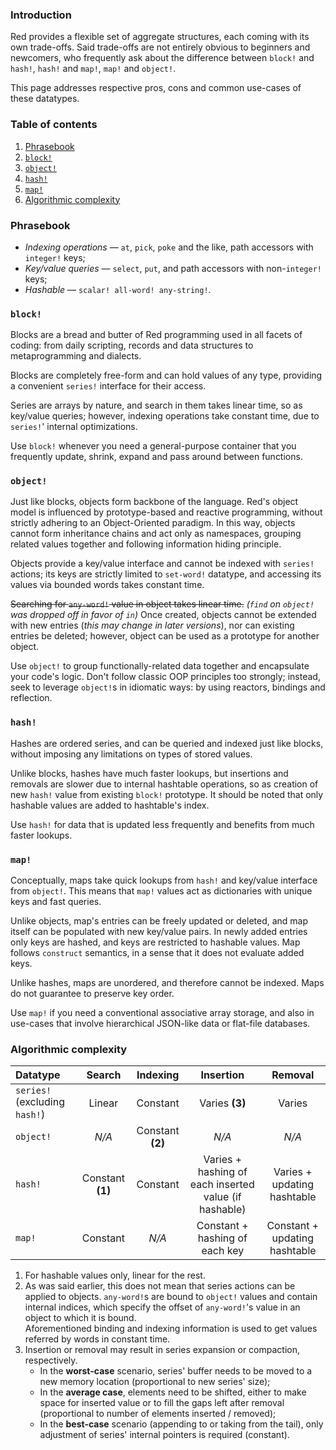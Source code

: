 ### Introduction

Red provides a flexible set of aggregate structures, each coming with its own trade-offs. Said trade-offs are not entirely obvious to beginners and newcomers, who frequently ask about the difference between `block!` and `hash!`, `hash!` and `map!`, `map!` and `object!`.

This page addresses respective pros, cons and common use-cases of these datatypes.

### Table of contents

1. [Phrasebook](#phrasebook)
1. [`block!`](#block)
1. [`object!`](#object)
1. [`hash!`](#hash)
1. [`map!`](#map)
1. [Algorithmic complexity](#algorithmic-complexity)

### Phrasebook

- *Indexing operations* — `at`, `pick`, `poke` and the like, path accessors with `integer!` keys;
- *Key/value queries* — `select`, `put`, and path accessors with non-`integer!` keys;
- *Hashable* — `scalar! all-word! any-string!`.

### `block!`

Blocks are a bread and butter of Red programming used in all facets of coding: from daily scripting, records and data structures to metaprogramming and dialects.

Blocks are completely free-form and can hold values of any type, providing a convenient `series!` interface for their access.

Series are arrays by nature, and search in them takes linear time, so as key/value queries; however, indexing operations take constant time, due to `series!`' internal optimizations.

Use `block!` whenever you need a general-purpose container that you frequently update, shrink, expand and pass around between functions.

### `object!`

Just like blocks, objects form backbone of the language. Red's object model is influenced by prototype-based and reactive programming, without strictly adhering to an Object-Oriented paradigm. In this way, objects cannot form inheritance chains and act only as namespaces, grouping related values together and following information hiding principle.

Objects provide a key/value interface and cannot be indexed with `series!` actions; its keys are strictly limited to `set-word!` datatype, and accessing its values via bounded words takes constant time.

~~Searching for `any-word!` value in object takes linear time.~~ _(`find` on `object!` was dropped off in favor of `in`)_ Once created, objects cannot be extended with new entries (*this may change in later versions*), nor can existing entries be deleted; however, object can be used as a prototype for another object.

Use `object!` to group functionally-related data together and encapsulate your code's logic. Don't follow classic OOP principles too strongly; instead, seek to leverage `object!`s in idiomatic ways: by using reactors, bindings and reflection.

### `hash!`

Hashes are ordered series, and can be queried and indexed just like blocks, without imposing any limitations on types of stored values.

Unlike blocks, hashes have much faster lookups, but insertions and removals are slower due to internal hashtable operations, so as creation of new `hash!` value from existing `block!` prototype. It should be noted that only hashable values are added to hashtable's index.

Use `hash!` for data that is updated less frequently and benefits from much faster lookups.

### `map!`

Conceptually, maps take quick lookups from `hash!` and key/value interface from `object!`. This means that `map!` values act as dictionaries with unique keys and fast queries.

Unlike objects, map's entries can be freely updated or deleted, and map itself can be populated with new key/value pairs. In newly added entries only keys are hashed, and keys are restricted to hashable values. Map follows `construct` semantics, in a sense that it does not evaluate added keys.

Unlike hashes, maps are unordered, and therefore cannot be indexed. Maps do not guarantee to preserve key order.

Use `map!` if you need a conventional associative array storage, and also in use-cases that involve hierarchical JSON-like data or flat-file databases.

### Algorithmic complexity

| Datatype | Search | Indexing | Insertion | Removal |
|:-|:-:|:-:|:-:|:-:|
| `series!` (excluding `hash!`) | Linear | Constant | Varies **(3)** | Varies  |
| `object!` | _N/A_ | Constant **(2)** | _N/A_ | _N/A_ |
| `hash!` | Constant **(1)** | Constant | Varies + hashing of each inserted value (if hashable) | Varies + updating hashtable |
| `map!` | Constant | _N/A_ | Constant + hashing of each key | Constant + updating hashtable |

1. For hashable values only, linear for the rest.
1. As was said earlier, this does not mean that series actions can be applied to objects. `any-word!`s are bound to `object!` values and contain internal indices, which specify the offset of `any-word!`'s value in an object to which it is bound. <br> Aforementioned binding and indexing information is used to get values referred by words in constant time.
1. Insertion or removal may result in series expansion or compaction, respectively.
    - In the **worst-case** scenario, series' buffer needs to be moved to a new memory location (proportional to new series' size);
    - In the **average case**, elements need to be shifted, either to make space for inserted value or to fill the gaps left after removal (proportional to number of elements inserted / removed);
    - In the **best-case** scenario (appending to or taking from the tail), only adjustment of series' internal pointers is required (constant).